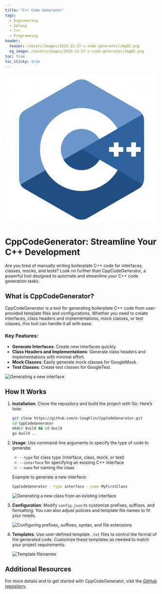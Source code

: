```yaml
---
title: "C++ Code Generator"
tags:
  - Engineering
  - Golang
  - C++
  - Programming
header:
  teaser: /assets/images/2019-12-27-c-code-generator/img02.png
  og_image: /assets/images/2019-12-27-c-code-generator/img02.png
toc: true
toc_sticky: true
---
```


<p align="center">
  <img src="/assets/images/2019-12-27-c-code-generator/img02.png" alt="Sudoku Solved with Brute Force">
</p>

# CppCodeGenerator: Streamline Your C++ Development

Are you tired of manually writing boilerplate C++ code for interfaces, classes, mocks, and tests? Look no further than CppCodeGenerator, a powerful tool designed to automate and streamline your C++ code generation tasks. 

## What is CppCodeGenerator?

CppCodeGenerator is a tool for generating boilerplate C++ code from user-provided template files and configurations. Whether you need to create interfaces, class headers and implementations, mock classes, or test classes, this tool can handle it all with ease.

### Key Features:
- **Generate Interfaces**: Create new interfaces quickly.
- **Class Headers and Implementations**: Generate class headers and implementations with minimal effort.
- **Mock Classes**: Easily generate mock classes for GoogleMock.
- **Test Classes**: Create test classes for GoogleTest.

![Generating a new interface](https://raw.githubusercontent.com/e-loughlin/CppCodeGenerator/master/documentation/readme_resources/01_new_interface.gif)

## How It Works

1. **Installation**:
   Clone the repository and build the project with Go. Here’s how:
   ```bash
   git clone https://github.com/e-loughlin/CppCodeGenerator.git
   cd CppCodeGenerator
   mkdir build && cd build
   go build ..
   ```

2. **Usage**:
   Use command-line arguments to specify the type of code to generate:
   - `--type` for class type (interface, class, mock, or test)
   - `--interface` for specifying an existing C++ interface
   - `--name` for naming the class

   Example to generate a new interface:
   ```bash
   CppCodeGenerator --type interface --name MyFirstClass
   ```

   ![Generating a new class from an existing interface](https://raw.githubusercontent.com/e-loughlin/CppCodeGenerator/master/documentation/readme_resources/04_new_class.gif)

3. **Configuration**:
   Modify `config.json` to customize prefixes, suffixes, and formatting. You can also adjust policies and template file names to fit your needs.

   ![Configuring prefixes, suffixes, syntax, and file extensions](https://raw.githubusercontent.com/e-loughlin/CppCodeGenerator/master/documentation/readme_resources/11_configurations_1.gif)

4. **Templates**:
   Use user-defined template `.txt` files to control the format of the generated code. Customize these templates as needed to match your project requirements.

   ![Template filenames](https://raw.githubusercontent.com/e-loughlin/CppCodeGenerator/master/documentation/readme_resources/12_template_filenames.GIF)

## Additional Resources

For more details and to get started with CppCodeGenerator, visit the [GitHub repository](https://github.com/e-loughlin/CppCodeGenerator).

